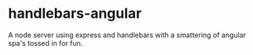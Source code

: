 handlebars-angular
==================

A node server using express and handlebars with a smattering of angular spa's tossed in for fun.
